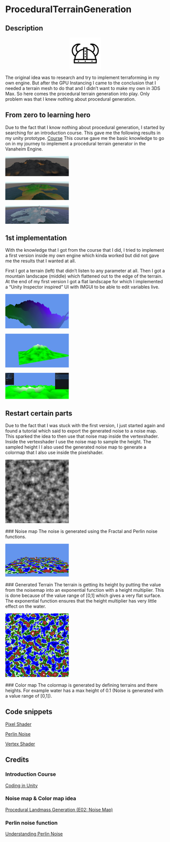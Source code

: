 # ProceduralTerrainGeneration
## Description
<p align="center">
  <img src="ReadMeImages/icon.png" width="100" title="hover text">
</p>
The original idea was to research and try to implement terraforming in my own engine. But after the GPU Instancing I came to the conclusion that I needed a terrain mesh to do that and I didn’t want to make my own in 3DS Max. So here comes the procedural terrain generation into play. Only problem was that I knew nothing about procedural generation.

## From zero to learning hero
Due to the fact that I know nothing about procedural generation, I started by searching for an introduction course. This gave me the following results in my unity prototype. 
[Course](https://www.udemy.com/course/coding-in-unity-procedural-mesh-generation/)
This course gave me the basic knowledge to go on in my journey to implement a procedural terrain generator in the Vanaheim Engine.  
<p align="left">
  <img src="ReadMeImages/Course/Progression1.jpeg" width="200" title="hover text">
</p>
<p align="left">
  <img src="ReadMeImages/Course/Progression2.jpeg" width="200" title="hover text">
</p>
<p align="left">
  <img src="ReadMeImages/Course/Progression3.jpeg" width="200" title="hover text">
</p>

## 1st implementation
With the knowledge that I got from the course that I did, I tried to implement a first version inside my own engine which kinda worked but did not gave me the results that I wanted at all.

First I got a terrain (left) that didn’t listen to any parameter at all. Then I got a mountain landscape (middle) which flattened out to the edge of the terrain. At the end of my first version I got a flat landscape for which I implemented a “Unity Inspector inspired” UI with IMGUI to be able to edit variables live.
<p align="left">
  <img src="ReadMeImages/v1/Progression1.jpeg" width="200" title="hover text">
</p>
<p align="left">
  <img src="ReadMeImages/v1/Progression2.jpeg" width="200" title="hover text">
</p>
<p align="left">
  <img src="ReadMeImages/v1/Progression3.jpeg" width="200" title="hover text">
</p>


## Restart certain parts
Due to the fact that I was stuck with the first version, I just started again and found a tutorial which said to export the generated noise to a noise map. This sparked the idea to then use that noise map inside the vertexshader. Inside the vertexshader I use the noise map to sample the height. The sampled height I I also used the generated noise map to generate a colormap that I also use inside the pixelshader.
<p align="left">
  <img src="ReadMeImages/v2/noiseMap.bmp" width="200" title="hover text">
</p>
### Noise map
The noise is generated using the Fractal and Perlin noise functions.

<p align="left">
  <img src="ReadMeImages/v2/Terrain.PNG" width="200" title="hover text">
</p>
### Generated Terrain
The terrain is getting its height by putting the value from the noisemap into an exponential function with a height multiplier. This is done because of the value range of [0,1] which gives a very flat surface. The exponential function ensures that the height multiplier has very little effect on the water.

<p align="left">
  <img src="ReadMeImages/v2/colorMap.bmp" width="200" title="hover text">
</p>
### Color map
The colormap is generated by defining terrains and there heights. For example water has a max height of 0.1 (Noise is generated with a value range of [0,1]). 

## Code snippets
[Pixel Shader](https://github.com/SteveVerhoeven/ProceduralTerrainGeneration/blob/main/DevGame/Resources/Shaders/PosCol3D_ProceduralGenerator.fx)

[Perlin Noise](https://github.com/SteveVerhoeven/ProceduralTerrainGeneration/blob/main/VanaheimEngine/NoiseGenerator.cpp)

[Vertex Shader](https://github.com/SteveVerhoeven/VanaheimEngine/blob/master/VanaheimEngine/Game.cpphttps://github.com/SteveVerhoeven/ProceduralTerrainGeneration/blob/main/DevGame/Resources/Shaders/PosCol3D_ProceduralGenerator.fx)

## Credits
### Introduction Course
[Coding in Unity](https://www.udemy.com/course/coding-in-unity-procedural-mesh-generation/)

### Noise map & Color map idea
[Procedural Landmass Generation (E02: Noise Map)](https://www.youtube.com/watch?v=WP-Bm65Q-1Y&list=PLFt_AvWsXl0eBW2EiBtl_sxmDtSgZBxB3&index=3)

### Perlin noise function
[Understanding Perlin Noise](https://adrianb.io/2014/08/09/perlinnoise.html)
